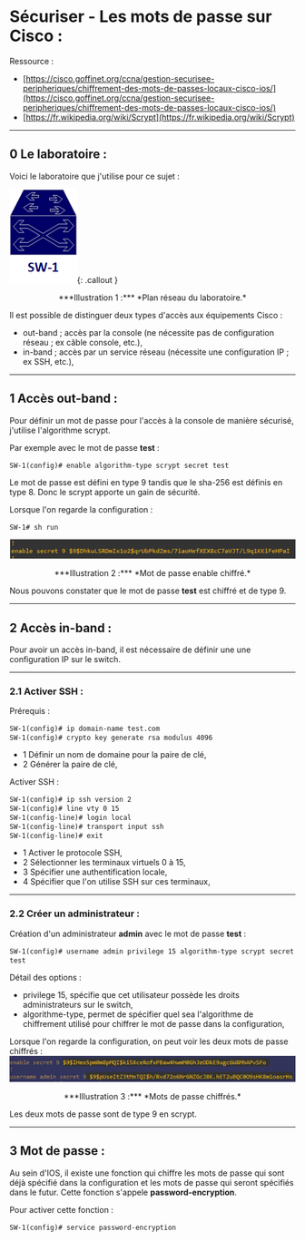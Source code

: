 # Sécuriser - Les mots de passe sur Cisco :

Ressource :

* [https://cisco.goffinet.org/ccna/gestion-securisee-peripheriques/chiffrement-des-mots-de-passes-locaux-cisco-ios/](https://cisco.goffinet.org/ccna/gestion-securisee-peripheriques/chiffrement-des-mots-de-passes-locaux-cisco-ios/)
* [https://fr.wikipedia.org/wiki/Scrypt](https://fr.wikipedia.org/wiki/Scrypt)

---

## 0 Le laboratoire :
Voici le laboratoire que j'utilise pour ce sujet :

![image](../images/Cisco/Password-Cisco/network.png){: .callout }
<div align="center">***Illustration 1 :*** *Plan réseau du laboratoire.*</div>

Il est possible de distinguer deux types d'accès aux équipements Cisco :

* out-band ; accès par la console (ne nécessite pas de configuration réseau ; ex câble console, etc.),
* in-band ; accès par un service réseau (nécessite une configuration IP ; ex SSH, etc.),

---

## 1 Accès out-band :
Pour définir un mot de passe pour l'accès à la console de manière sécurisé, j'utilise l'algorithme scrypt.

Par exemple avec le mot de passe **test** :
````text
SW-1(config)# enable algorithm-type scrypt secret test
````

Le mot de passe est défini en type 9 tandis que le sha-256 est définis en type 8. Donc le scrypt apporte un gain de sécurité.

Lorsque l'on regarde la configuration :
````text
SW-1# sh run
````

![img](../images/Cisco/Password-Cisco/enable_password.png)
<div align="center">***Illustration 2 :*** *Mot de passe enable chiffré.*</div>

Nous pouvons constater que le mot de passe **test** est chiffré et de type 9.

---

## 2 Accès in-band :
Pour avoir un accès in-band, il est nécessaire de définir une  une configuration IP sur le switch.

---

### 2.1 Activer SSH :

Prérequis :
````text
SW-1(config)# ip domain-name test.com
SW-1(config)# crypto key generate rsa modulus 4096
````

* 1 Définir un nom de domaine pour la paire de clé,
* 2 Générer la paire de clé,

Activer SSH :
````text
SW-1(config)# ip ssh version 2
SW-1(config)# line vty 0 15
SW-1(config-line)# login local
SW-1(config-line)# transport input ssh
SW-1(config-line)# exit
````

* 1 Activer le protocole SSH,
* 2 Sélectionner les terminaux virtuels 0 à 15,
* 3 Spécifier une authentification locale,
* 4 Spécifier que l'on utilise SSH sur ces terminaux,

---

### 2.2 Créer un administrateur :
Création d'un administrateur **admin** avec le mot de passe **test** :
````text
SW-1(config)# username admin privilege 15 algorithm-type scrypt secret test
````

Détail des options :

* privilege 15, spécifie que cet utilisateur possède les droits administrateurs sur le switch,
* algorithme-type, permet de spécifier quel sea l'algorithme de chiffrement utilisé pour chiffrer le mot de passe dans la configuration,

Lorsque l'on regarde la configuration, on peut voir les deux mots de passe chiffrés :
![img](../images/Cisco/Password-Cisco/password.png)
<div align="center">***Illustration 3 :*** *Mots de passe chiffrés.*</div>

Les deux mots de passe sont de type 9 en scrypt.

---

## 3 Mot de passe :
Au sein d'IOS, il existe une fonction qui chiffre les mots de passe qui sont déjà spécifié dans la configuration et les mots de passe qui seront spécifiés dans le futur. Cette fonction s'appele **password-encryption**.

Pour activer cette fonction :
````text
SW-1(config)# service password-encryption
````